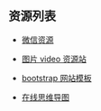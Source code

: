 ## 资源列表

- [微信资源](https://developers.weixin.qq.com/doc/oplatform/Downloads/Design_Resource.html)

- [图片 video 资源站](https://www.pexels.com/)

- [bootstrap 网站模板](http://www.templatesy.com/)

- [在线思维导图](https://app.liuchengtu.com/)

<!-- - [carbon 文档](https://www.jianshu.com/p/7e45bc4d0006) -->

<!-- - [PHP The Right Way](https://laravel-china.github.io/php-the-right-way/) -->
